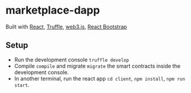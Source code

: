 # marketplace-dapp

Built with [React](https://reactjs.org/), [Truffle](https://trufflesuite.com/boxes/react/), [web3.js](https://web3js.readthedocs.io/en/v1.5.2/), [React Bootstrap](https://react-bootstrap.github.io/)

## Setup

- Run the development console `truffle develop`
- Compile `compile` and migrate `migrate` the smart contracts inside the development console. 
- In another terminal, run the react app `cd client`, `npm install`, `npm run start`.

